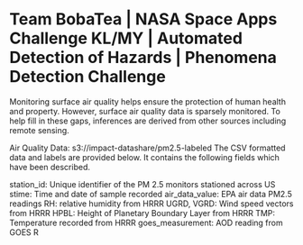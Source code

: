 # Team BobaTea | NASA Space Apps Challenge KL/MY | Automated Detection of Hazards | Phenomena Detection Challenge

Monitoring surface air quality helps ensure the protection of human health and property. However, surface air quality data is sparsely monitored. To help fill in these gaps, inferences are derived from other sources including remote sensing.

Air Quality Data: s3://impact-datashare/pm2.5-labeled
The CSV formatted data and labels are provided below. It contains the following fields which have been described.

station_id: Unique identifier of the PM 2.5 monitors stationed across US
stime: Time and date of sample recorded
air_data_value: EPA air data PM2.5 readings
RH: relative humidity from HRRR
UGRD, VGRD: Wind speed vectors from HRRR
HPBL: Height of Planetary Boundary Layer from HRRR
TMP: Temperature recorded from HRRR
goes_measurement: AOD reading from GOES R
